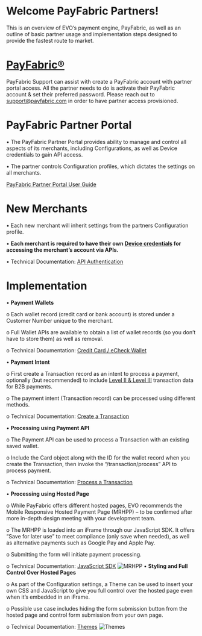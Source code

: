 # Welcome PayFabric Partners! 

This is an overview of EVO’s payment engine, PayFabric, as well as an outline of basic partner usage and implementation steps designed to provide the fastest route to market.


# [PayFabric®](https://github.com/PayFabric/Portal/tree/master/PayFabric) 

PayFabric Support can assist with create a PayFabric account with partner portal access. All the partner needs to do is activate their PayFabric account & set their preferred password. Please reach out to support@payfabric.com in order to have partner access provisioned. 

# PayFabric Partner Portal

•	The PayFabric Partner Portal provides ability to manage and control all aspects of its merchants, including Configurations, as well as Device credentials to gain API access.

•	The partner controls Configuration profiles, which dictates the settings on all merchants.

 [PayFabric Partner Portal User Guide](https://github.com/RJ-Washington/PayFabric-Partners/files/10178567/PayFabric-Partner-Guide.docx)
 

# New Merchants

•	Each new merchant will inherit settings from the partners Configuration profile.

•	**Each merchant is required to have their own [Device credentials](https://www.payfabric.com/API/Help/Api/POST-Merchant-merchantId-Device) for accessing the merchant’s account via APIs.**

•	Technical Documentation: [API Authentication](https://github.com/PayFabric/APIs/blob/master/PayFabric/Sections/Authentication.md) 

# Implementation

•	**Payment Wallets**

o	Each wallet record (credit card or bank account) is stored under a Customer Number unique to the merchant.

o	Full Wallet APIs are available to obtain a list of wallet records (so you don’t have to store them) as well as removal.

o	Technical Documentation: [Credit Card / eCheck Wallet](https://github.com/PayFabric/APIs/blob/master/PayFabric/Sections/Wallets.md#credit-card--echeck-wallet)

•	**Payment Intent**

o	First create a Transaction record as an intent to process a payment, optionally (but recommended) to include [Level II & Level III](https://github.com/PayFabric/APIs/blob/master/PayFabric/Sections/Level%202%20and%20Level%203%20Fields.md) transaction data for B2B payments.

o	The payment intent (Transaction record) can be processed using different methods.

o	Technical Documentation: [Create a Transaction](https://github.com/PayFabric/APIs/blob/master/PayFabric/Sections/Transactions.md#create-a-transaction)

•	**Processing using Payment API**

o	The Payment API can be used to process a Transaction with an existing saved wallet.

o	Include the Card object along with the ID for the wallet record when you create the Transaction, then invoke the “/transaction/process” API to process payment.

o	Technical Documentation: [Process a Transaction](https://github.com/PayFabric/APIs/blob/master/PayFabric/Sections/Transactions.md#process-a-transaction)

•	**Processing using Hosted Page**

o	While PayFabric offers different hosted pages, EVO recommends the Mobile Responsive Hosted Payment Page (MRHPP) – to be confirmed after more in-depth design meeting with your development team.
 
o	The MRHPP is loaded into an iFrame through our JavaScript SDK.  It offers “Save for later use” to meet compliance (only save when needed), as well as alternative payments such as Google Pay and Apple Pay.

o	Submitting the form will initiate payment processing.

o	Technical Documentation: [JavaScript SDK](https://github.com/PayFabric/Portal/blob/master/PayFabric/Sections/JavaScript%20SDK.md)
![MRHPP](https://user-images.githubusercontent.com/109090573/206205716-5725007b-10a2-4b26-a65e-334d96b9a89b.png)
•	**Styling and Full Control Over Hosted Pages**

o	As part of the Configuration settings, a Theme can be used to insert your own CSS and JavaScript to give you full control over the hosted page even when it’s embedded in an iFrame.

o	Possible use case includes hiding the form submission button from the hosted page and control form submission from your own page.

o	Technical Documentation: [Themes](https://github.com/PayFabric/Portal/blob/master/PayFabric/Sections/Themes.md)
![Themes](https://user-images.githubusercontent.com/109090573/206207176-c98b4941-c084-4615-b454-0de25fed8aab.png)

